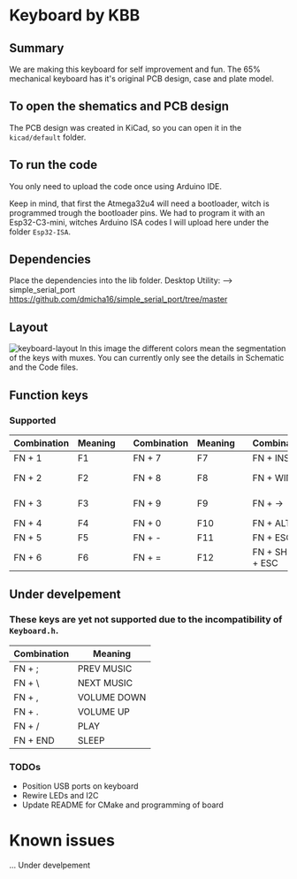 # Keyboard by KBB

## Summary
We are making this keyboard for self improvement and fun. The 65% mechanical keyboard has it's original PCB design, case and plate model.

## To open the shematics and PCB design
The PCB design was created in KiCad, so you can open it in the `kicad/default` folder.

## To run the code
You only need to upload the code once using Arduino IDE.

Keep in mind, that first the Atmega32u4 will need a bootloader, witch is programmed trough the bootloader pins. We had to program it with an Esp32-C3-mini, witches Arduino ISA codes I will upload here under the folder `Esp32-ISA`.

## Dependencies
Place the dependencies into the lib folder.
Desktop Utility:
--> simple_serial_port https://github.com/dmicha16/simple_serial_port/tree/master

## Layout
![keyboard-layout](https://github.com/Asapgiri/kbb-keyboard/assets/102363485/43cdac1c-56b7-4ceb-8347-bd1a52966e2c)
In this image the different colors mean the segmentation of the keys with muxes.
You can currently only see the details in Schematic and the Code files.

## Function keys
### Supported
| Combination | Meaning  |     | Combination | Meaning  |     | Combination | Meaning  |
| ---         | ---      | --- | ---         | ---      | --- | ---         | ---      |
| FN + 1      | F1       |     | FN + 7      | F7       |     | FN + INS    | PRT SCR  |
| FN + 2      | F2       |     | FN + 8      | F8       |     | FN + WIN    | WIN LOCK |
| FN + 3      | F3       |     | FN + 9      | F9       |     | FN + ->     | FN LOCK  |
| FN + 4      | F4       |     | FN + 0      | F10      |     | FN + ALT    | MENU     |
| FN + 5      | F5       |     | FN + -      | F11      |     | FN + ESC    | `        |
| FN + 6      | F6       |     | FN + =      | F12      |     | FN + SHIFT + ESC | ~   |

## Under develpement
### These keys are yet not supported due to the incompatibility of `Keyboard.h`.
| Combination | Meaning     |
| ---         | ---         |
| FN + ;      | PREV MUSIC  |
| FN + \      | NEXT  MUSIC |
| FN + ,      | VOLUME DOWN |
| FN + .      | VOLUME UP   |
| FN + /      | PLAY        |
| FN + END    | SLEEP       |

### TODOs
- Position USB ports on keyboard
- Rewire LEDs and I2C
- Update README for CMake and programming of board

# Known issues
... Under develpement
